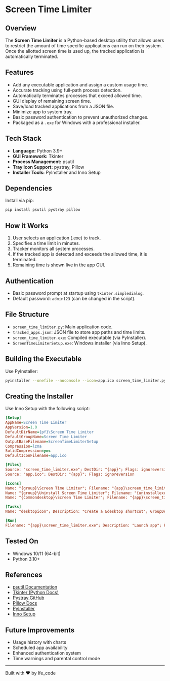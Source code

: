 # Screen Time Limiter

## Overview

The **Screen Time Limiter** is a Python-based desktop utility that allows users to restrict the amount of time specific applications can run on their system. Once the allotted screen time is used up, the tracked application is automatically terminated.

## Features

- Add any executable application and assign a custom usage time.
- Accurate tracking using full-path process detection.
- Automatically terminates processes that exceed allowed time.
- GUI display of remaining screen time.
- Save/load tracked applications from a JSON file.
- Minimize app to system tray.
- Basic password authentication to prevent unauthorized changes.
- Packaged as a `.exe` for Windows with a professional installer.

## Tech Stack

- **Language:** Python 3.9+
- **GUI Framework:** Tkinter
- **Process Management:** psutil
- **Tray Icon Support:** pystray, Pillow
- **Installer Tools:** PyInstaller and Inno Setup

## Dependencies

Install via pip:

```bash
pip install psutil pystray pillow
```

## How it Works

1. User selects an application (.exe) to track.
2. Specifies a time limit in minutes.
3. Tracker monitors all system processes.
4. If the tracked app is detected and exceeds the allowed time, it is terminated.
5. Remaining time is shown live in the app GUI.

## Authentication

- Basic password prompt at startup using `tkinter.simpledialog`.
- Default password: `admin123` (can be changed in the script).

## File Structure

- `screen_time_limiter.py`: Main application code.
- `tracked_apps.json`: JSON file to store app paths and time limits.
- `screen_time_limiter.exe`: Compiled executable (via PyInstaller).
- `ScreenTimeLimiterSetup.exe`: Windows installer (via Inno Setup).

## Building the Executable

Use PyInstaller:

```bash
pyinstaller --onefile --noconsole --icon=app.ico screen_time_limiter.py
```

## Creating the Installer

Use Inno Setup with the following script:

```ini
[Setup]
AppName=Screen Time Limiter
AppVersion=1.0
DefaultDirName={pf}\Screen Time Limiter
DefaultGroupName=Screen Time Limiter
OutputBaseFilename=ScreenTimeLimiterSetup
Compression=lzma
SolidCompression=yes
DefaultIconFilename=app.ico

[Files]
Source: "screen_time_limiter.exe"; DestDir: "{app}"; Flags: ignoreversion
Source: "app.ico"; DestDir: "{app}"; Flags: ignoreversion

[Icons]
Name: "{group}\Screen Time Limiter"; Filename: "{app}\screen_time_limiter.exe"
Name: "{group}\Uninstall Screen Time Limiter"; Filename: "{uninstallexe}"
Name: "{commondesktop}\Screen Time Limiter"; Filename: "{app}\screen_time_limiter.exe"; Tasks: desktopicon

[Tasks]
Name: "desktopicon"; Description: "Create a &desktop shortcut"; GroupDescription: "Additional icons:"

[Run]
Filename: "{app}\screen_time_limiter.exe"; Description: "Launch app"; Flags: nowait postinstall skipifsilent
```

## Tested On

- Windows 10/11 (64-bit)
- Python 3.10+

## References

- [psutil Documentation](https://psutil.readthedocs.io/en/latest/)
- [Tkinter (Python Docs)](https://docs.python.org/3/library/tkinter.html)
- [Pystray GitHub](https://github.com/moses-palmer/pystray)
- [Pillow Docs](https://pillow.readthedocs.io/en/stable/)
- [PyInstaller](https://pyinstaller.org/)
- [Inno Setup](https://jrsoftware.org/isinfo.php)

## Future Improvements

- Usage history with charts
- Scheduled app availability
- Enhanced authentication system
- Time warnings and parental control mode

---

Built with ❤ by Ife_code
